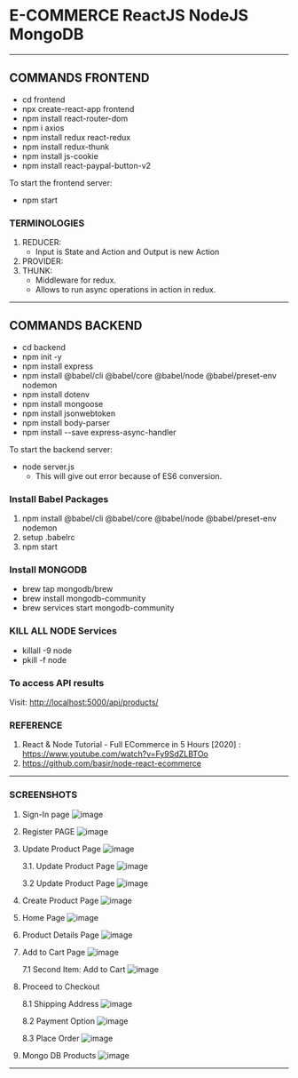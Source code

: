 # E-COMMERCE ReactJS NodeJS MongoDB

---

## COMMANDS FRONTEND

- cd frontend
- npx create-react-app frontend
- npm install react-router-dom
- npm i axios
- npm install redux react-redux
- npm install redux-thunk
- npm install js-cookie
- npm install react-paypal-button-v2

To start the frontend server:

- npm start

### TERMINOLOGIES

1. REDUCER:
   - Input is State and Action and Output is new Action
2. PROVIDER:
3. THUNK:
   - Middleware for redux.
   - Allows to run async operations in action in redux.

---

## COMMANDS BACKEND

- cd backend
- npm init -y
- npm install express
- npm install @babel/cli @babel/core @babel/node @babel/preset-env nodemon
- npm install dotenv
- npm install mongoose
- npm install jsonwebtoken
- npm install body-parser
- npm install --save express-async-handler

To start the backend server:

- node server.js
  - This will give out error because of ES6 conversion.

### Install Babel Packages

1. npm install @babel/cli @babel/core @babel/node @babel/preset-env nodemon
2. setup .babelrc
3. npm start

### Install MONGODB

- brew tap mongodb/brew
- brew install mongodb-community
- brew services start mongodb-community

### KILL ALL NODE Services

- killall -9 node
- pkill -f node

### To access API results

Visit: <http://localhost:5000/api/products/>

### REFERENCE

1. React & Node Tutorial - Full ECommerce in 5 Hours [2020]
   : <https://www.youtube.com/watch?v=Fy9SdZLBTOo>
2. <https://github.com/basir/node-react-ecommerce>

---

### SCREENSHOTS

1. Sign-In page
   ![image](https://user-images.githubusercontent.com/15984084/127471137-b5b44667-12ef-4bee-a06b-a3c4be079080.png)

2. Register PAGE
   ![image](https://user-images.githubusercontent.com/15984084/127471205-25c7cb0c-a442-4a6e-9de6-60bc0cbc50f6.png)

3. Update Product Page
   ![image](https://user-images.githubusercontent.com/15984084/127471345-8a229661-2cbc-468b-8d17-069b710e6a73.png)

   3.1. Update Product Page
   ![image](https://user-images.githubusercontent.com/15984084/127471446-2a0e4adb-90c3-418f-8cfd-3793cbaece6d.png)

   3.2 Update Product Page
   ![image](https://user-images.githubusercontent.com/15984084/127471470-935d32de-05b6-4468-8a86-ec4e8830cde5.png)

4. Create Product Page
   ![image](https://user-images.githubusercontent.com/15984084/127471541-007c7ad3-101c-419c-b294-ea7c9b1e3cc1.png)

5. Home Page
   ![image](https://user-images.githubusercontent.com/15984084/127471932-a8054545-451d-45f5-80cf-c200ec1d95e6.png)

6. Product Details Page
   ![image](https://user-images.githubusercontent.com/15984084/127471977-b5236fc8-2fdc-4262-b4be-c9832e0907bc.png)

7. Add to Cart Page
   ![image](https://user-images.githubusercontent.com/15984084/127472007-9ebf3fef-a233-4f8d-8fbc-403d90db5f36.png)

   7.1 Second Item: Add to Cart
   ![image](https://user-images.githubusercontent.com/15984084/127472067-67b58a47-934d-406d-bec0-100c35c1743f.png)

8. Proceed to Checkout

   8.1 Shipping Address
   ![image](https://user-images.githubusercontent.com/15984084/127472210-b76710aa-ab33-4c6e-8e00-614877b91331.png)

   8.2 Payment Option
   ![image](https://user-images.githubusercontent.com/15984084/127472232-3a536a86-f0e8-4054-9d0e-d81a7c1748dd.png)

   8.3 Place Order
   ![image](https://user-images.githubusercontent.com/15984084/127472284-1753e771-ed8c-49ab-896f-03af2dd682a0.png)

9. Mongo DB Products
   ![image](https://user-images.githubusercontent.com/15984084/127472380-712cceee-e051-47fe-b604-5b51b8396743.png)

---
